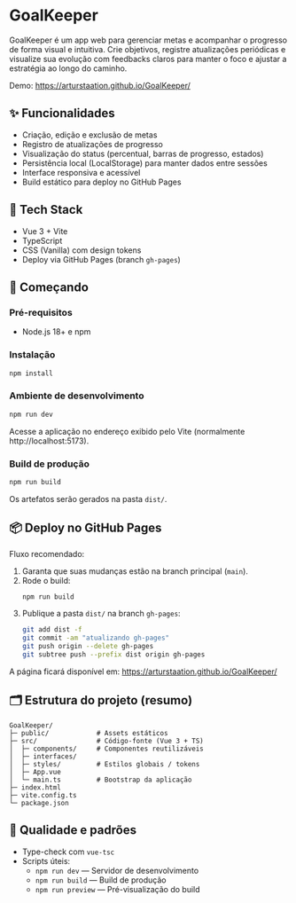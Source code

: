 # GoalKeeper

GoalKeeper é um app web para gerenciar metas e acompanhar o progresso de forma visual e intuitiva. Crie objetivos, registre atualizações periódicas e visualize sua evolução com feedbacks claros para manter o foco e ajustar a estratégia ao longo do caminho.

Demo: https://arturstaation.github.io/GoalKeeper/

## ✨ Funcionalidades

- Criação, edição e exclusão de metas
- Registro de atualizações de progresso
- Visualização do status (percentual, barras de progresso, estados)
- Persistência local (LocalStorage) para manter dados entre sessões
- Interface responsiva e acessível
- Build estático para deploy no GitHub Pages

## 🧱 Tech Stack

- Vue 3 + Vite
- TypeScript
- CSS (Vanilla) com design tokens
- Deploy via GitHub Pages (branch `gh-pages`)

## 🚀 Começando

### Pré-requisitos
- Node.js 18+ e npm

### Instalação
```bash
npm install
```

### Ambiente de desenvolvimento
```bash
npm run dev
```
Acesse a aplicação no endereço exibido pelo Vite (normalmente http://localhost:5173).

### Build de produção
```bash
npm run build
```
Os artefatos serão gerados na pasta `dist/`.

## 📦 Deploy no GitHub Pages

Fluxo recomendado:
1. Garanta que suas mudanças estão na branch principal (`main`).
2. Rode o build:
   ```bash
   npm run build
   ```
3. Publique a pasta `dist/` na branch `gh-pages`:
   ```bash
   git add dist -f
   git commit -am "atualizando gh-pages"
   git push origin --delete gh-pages
   git subtree push --prefix dist origin gh-pages
   ```
A página ficará disponível em: https://arturstaation.github.io/GoalKeeper/

## 🗂️ Estrutura do projeto (resumo)

```
GoalKeeper/
├─ public/            # Assets estáticos
├─ src/               # Código-fonte (Vue 3 + TS)
│  ├─ components/     # Componentes reutilizáveis
│  ├─ interfaces/          
│  ├─ styles/         # Estilos globais / tokens
│  ├─ App.vue         
│  └─ main.ts         # Bootstrap da aplicação
├─ index.html
├─ vite.config.ts
└─ package.json
```



## 🧪 Qualidade e padrões

- Type-check com `vue-tsc`
- Scripts úteis:
  - `npm run dev` — Servidor de desenvolvimento
  - `npm run build` — Build de produção
  - `npm run preview` — Pré-visualização do build
